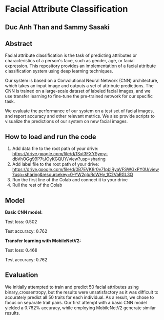# Facial Attribute Classification
## Duc Anh Than and Sammy Sasaki

## Abstract

Facial attribute classification is the task of predicting attributes or characteristics of a person's face, such as gender, age, or facial expression. This repository provides an implementation of a facial attribute classification system using deep learning techniques.

Our system is based on a Convolutional Neural Network (CNN) architecture, which takes an input image and outputs a set of attribute predictions. The CNN is trained on a large-scale dataset of labeled facial images, and we use transfer learning to fine-tune the pre-trained network for our specific task.

We evaluate the performance of our system on a test set of facial images, and report accuracy and other relevant metrics. We also provide scripts to visualize the predictions of our system on new facial images.

## How to load and run the code

1. Add data file to the root path of your drive: https://drive.google.com/file/d/1Sxt3FXYSymy-dbVhOGg99P7tJOyKGQUY/view?usp=sharing
2. Add label file to the root path of your drive: https://drive.google.com/file/d/0B7EVK8r0v71pblRyaVFSWGxPY0U/view?usp=sharing&resourcekey=0-YW2qIuRcWHy_1C2VaRGL3Q
3. Run the first line of the Colab and connect it to your drive
4. Rull the rest of the Colab

## Model

**Basic CNN model:**

Test loss: 0.502

Test accuracy: 0.762


**Transfer learning with MobileNetV2:**

Test loss: 0.468

Test accuracy: 0.762

## Evaluation

We initially attempted to train and predict 50 facial attributes using binary_crossentropy, but the results were unsatisfactory as it was difficult to accurately predict all 50 traits for each individual. As a result, we chose to focus on separate trait pairs. Our first attempt with a basic CNN model yielded a 0.762% accuracy, while employing MobileNetV2 generate similar results.



